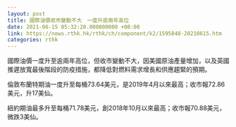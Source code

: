 ```yaml
---
layout: post
title: 國際油價收市變動不大　一度升逾兩年高位
date: 2021-06-15 05:32:20.000000000 +08:00
link: https://news.rthk.hk/rthk/ch/component/k2/1595848-20210615.htm
categories: rthk
---
```


國際油價一度升至逾兩年高位，但收市變動不大，因美國原油產量增加，以及英國推遲放寬最後階段的防疫措施，都降低對燃料需求增長和供應趨緊的預期。

倫敦布蘭特期油一度升至每桶73.64美元，是2019年4月以來最高；收市報72.86美元，升17美仙。

紐約期油最多升至每桶71.78美元，創2018年10月以來最高；收市報70.88美元，微跌3美仙。
